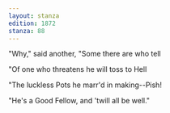 ```yaml
---
layout: stanza
edition: 1872
stanza: 88
---
```


"Why," said another, "Some there are who tell

"Of one who threatens he will toss to Hell

"The luckless Pots he marr'd in making--Pish!

"He's a Good Fellow, and 'twill all be well."